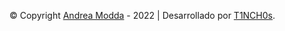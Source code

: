 © Copyright [Andrea Modda](https://t1nch0s.github.io/AndreaModda/) - 2022 | Desarrollado por [T1NCH0s](https://github.com/T1NCH0s).